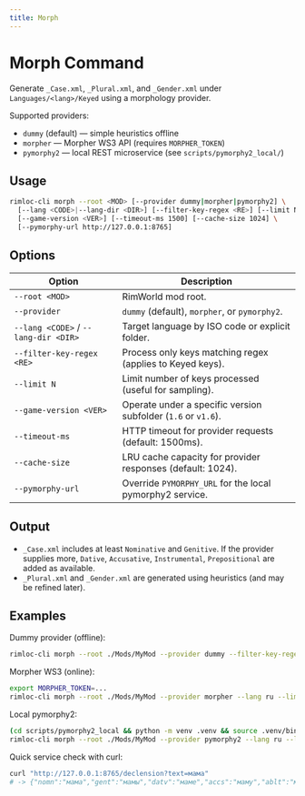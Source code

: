 ```yaml
---
title: Morph
---
```


# Morph Command

Generate `_Case.xml`, `_Plural.xml`, and `_Gender.xml` under `Languages/<lang>/Keyed` using a morphology provider.

Supported providers:
- `dummy` (default) — simple heuristics offline
- `morpher` — Morpher WS3 API (requires `MORPHER_TOKEN`)
- `pymorphy2` — local REST microservice (see `scripts/pymorphy2_local/`)

## Usage

```bash
rimloc-cli morph --root <MOD> [--provider dummy|morpher|pymorphy2] \
  [--lang <CODE>|--lang-dir <DIR>] [--filter-key-regex <RE>] [--limit N] \
  [--game-version <VER>] [--timeout-ms 1500] [--cache-size 1024] \
  [--pymorphy-url http://127.0.0.1:8765]
```

## Options

| Option | Description |
|--------|-------------|
| `--root <MOD>` | RimWorld mod root. |
| `--provider` | `dummy` (default), `morpher`, or `pymorphy2`. |
| `--lang <CODE>` / `--lang-dir <DIR>` | Target language by ISO code or explicit folder. |
| `--filter-key-regex <RE>` | Process only keys matching regex (applies to Keyed keys). |
| `--limit N` | Limit number of keys processed (useful for sampling). |
| `--game-version <VER>` | Operate under a specific version subfolder (`1.6` or `v1.6`). |
| `--timeout-ms` | HTTP timeout for provider requests (default: 1500ms). |
| `--cache-size` | LRU cache capacity for provider responses (default: 1024). |
| `--pymorphy-url` | Override `PYMORPHY_URL` for the local pymorphy2 service. |

## Output

- `_Case.xml` includes at least `Nominative` and `Genitive`. If the provider supplies more, `Dative`, `Accusative`, `Instrumental`, `Prepositional` are added as available.
- `_Plural.xml` and `_Gender.xml` are generated using heuristics (and may be refined later).

## Examples

Dummy provider (offline):

```bash
rimloc-cli morph --root ./Mods/MyMod --provider dummy --filter-key-regex '.*label$' --limit 100
```

Morpher WS3 (online):

```bash
export MORPHER_TOKEN=... 
rimloc-cli morph --root ./Mods/MyMod --provider morpher --lang ru --limit 50
```

Local pymorphy2:

```bash
(cd scripts/pymorphy2_local && python -m venv .venv && source .venv/bin/activate && pip install -r requirements.txt && uvicorn app:app --port 8765)
rimloc-cli morph --root ./Mods/MyMod --provider pymorphy2 --lang ru --limit 50 --timeout-ms 2000
```

Quick service check with curl:

```bash
curl "http://127.0.0.1:8765/declension?text=мама"
# -> {"nomn":"мама","gent":"мамы","datv":"маме","accs":"маму","ablt":"мамой","loct":"маме"}
```
